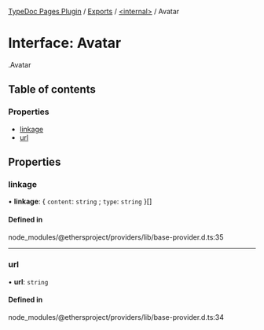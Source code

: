 [TypeDoc Pages Plugin](../README.md) / [Exports](../modules.md) / [<internal\>](../modules/internal_.md) / Avatar

# Interface: Avatar

[<internal>](../modules/internal_.md).Avatar

## Table of contents

### Properties

- [linkage](internal_.Avatar.md#linkage)
- [url](internal_.Avatar.md#url)

## Properties

### linkage

• **linkage**: { `content`: `string` ; `type`: `string`  }[]

#### Defined in

node_modules/@ethersproject/providers/lib/base-provider.d.ts:35

___

### url

• **url**: `string`

#### Defined in

node_modules/@ethersproject/providers/lib/base-provider.d.ts:34

